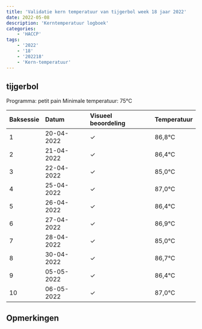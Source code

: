 ```yaml
---
title: 'Validatie kern temperatuur van tijgerbol week 18 jaar 2022'
date: 2022-05-08
description: 'Kerntemperatuur logboek'
categories:
    - 'HACCP'
tags:
    - '2022'
    - '18'
    - '202218'
    - 'Kern-temperatuur'
---
```


## tijgerbol

Programma: petit pain
Minimale temperatuur: 75°C

| Baksessie | Datum | Visueel beoordeling | Temperatuur |
|:---|:---|:---|:---|
| 1 | 20-04-2022 | &check; | 86,8°C |
| 2 | 21-04-2022 | &check; | 86,4°C |
| 3 | 22-04-2022 | &check; | 85,0°C |
| 4 | 25-04-2022 | &check; | 87,0°C |
| 5 | 26-04-2022 | &check; | 86,4°C |
| 6 | 27-04-2022 | &check; | 86,9°C |
| 7 | 28-04-2022 | &check; | 85,0°C |
| 8 | 30-04-2022 | &check; | 86,7°C |
| 9 | 05-05-2022 | &check; | 86,4°C |
| 10 | 06-05-2022 | &check; | 87,0°C |

## Opmerkingen


